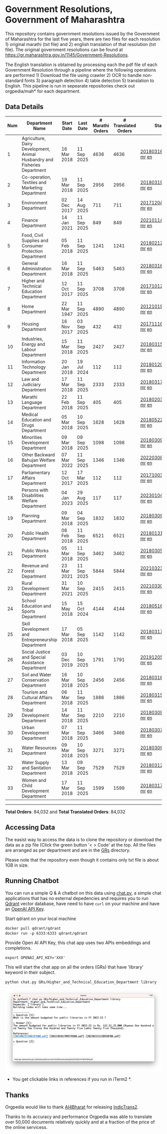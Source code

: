 # Government Resolutions, Government of Maharashtra

This repository contains government resolutions issued by the Government of Maharashtra for the last five years, there are two files for each resolution 1) original marathi (txt file) and 2) english translation of that resolution (txt file). The original government resolutions can be found at https://gr.maharashtra.gov.in/1145/Government-Resolutions.

The English translation is obtained by processing each the pdf file of each Government Resolution through a pipeline where the following operations are performed 1) Download the file using crawler 2) OCR to handle non-standard fonts 3) paragraph detection 4) table  detection 5) translation to English. This pipeline is run in sepearate repositories check out orgpedia/mah* for each department.


## Data Details

| Num | Department Name | Start Date | Last Date | # Marathi Orders | # Translated Orders | Starting Order | Last Order |
| --- | --------------- | ---------- | --------- | ---------------- | ------------------- | -------------- | ---------- |
| 1 | Agriculture, Dairy Development, Animal Husbandry and Fisheries Department | 16 Mar 2018 | 11 Sep 2025 | 4636 | 4636 | [201803161624182101.pdf](https://gr.maharashtra.gov.in/Site/Upload/Government%20Resolutions/English/201803161624182101.pdf) [mr](GRs/Agriculture,_Dairy_Development,_Animal_Husbandry_and_Fisheries_Department/201803161624182101.pdf.mr.txt) [en](GRs/Agriculture,_Dairy_Development,_Animal_Husbandry_and_Fisheries_Department/201803161624182101.pdf.en.txt) | [202509111718336401.pdf](https://gr.maharashtra.gov.in/Site/Upload/Government%20Resolutions/English/202509111718336401.pdf) [mr](GRs/Agriculture,_Dairy_Development,_Animal_Husbandry_and_Fisheries_Department/202509111718336401.pdf.mr.txt) [en](GRs/Agriculture,_Dairy_Development,_Animal_Husbandry_and_Fisheries_Department/202509111718336401.pdf.en.txt) |
| 2 | Co-operation, Textiles and Marketing Department | 19 Mar 2018 | 11 Sep 2025 | 2956 | 2956 | [201803191257576702.pdf](https://gr.maharashtra.gov.in/Site/Upload/Government%20Resolutions/English/201803191257576702.pdf) [mr](GRs/Co-operation,_Textiles_and_Marketing_Department/201803191257576702.pdf.mr.txt) [en](GRs/Co-operation,_Textiles_and_Marketing_Department/201803191257576702.pdf.en.txt) | [202509111042031502.pdf](https://gr.maharashtra.gov.in/Site/Upload/Government%20Resolutions/English/202509111042031502.pdf) [mr](GRs/Co-operation,_Textiles_and_Marketing_Department/202509111042031502.pdf.mr.txt) [en](GRs/Co-operation,_Textiles_and_Marketing_Department/202509111042031502.pdf.en.txt) |
| 3 | Environment Department | 02 Dec 2017 | 14 Aug 2025 | 711 | 711 | [201712041147216904.pdf](https://gr.maharashtra.gov.in/Site/Upload/Government%20Resolutions/English/201712041147216904.pdf) [mr](GRs/Environment_Department/201712041147216904.pdf.mr.txt) [en](GRs/Environment_Department/201712041147216904.pdf.en.txt) | [202508141738122004.pdf](https://gr.maharashtra.gov.in/Site/Upload/Government%20Resolutions/English/202508141738122004.pdf) [mr](GRs/Environment_Department/202508141738122004.pdf.mr.txt) [en](GRs/Environment_Department/202508141738122004.pdf.en.txt) |
| 4 | Finance Department | 14 Jan 2021 | 11 Sep 2025 | 849 | 849 | [202101141237329905.pdf](https://gr.maharashtra.gov.in/Site/Upload/Government%20Resolutions/English/202101141237329905.pdf) [mr](GRs/Finance_Department/202101141237329905.pdf.mr.txt) [en](GRs/Finance_Department/202101141237329905.pdf.en.txt) | [202509111210352405.pdf](https://gr.maharashtra.gov.in/Site/Upload/Government%20Resolutions/English/202509111210352405.pdf) [mr](GRs/Finance_Department/202509111210352405.pdf.mr.txt) [en](GRs/Finance_Department/202509111210352405.pdf.en.txt) |
| 5 | Food, Civil Supplies and Consumer Protection Department | 05 Feb 2018 | 11 Sep 2025 | 1241 | 1241 | [201802121244545806.pdf](https://gr.maharashtra.gov.in/Site/Upload/Government%20Resolutions/English/201802121244545806.pdf) [mr](GRs/Food,_Civil_Supplies_and_Consumer_Protection_Department/201802121244545806.pdf.mr.txt) [en](GRs/Food,_Civil_Supplies_and_Consumer_Protection_Department/201802121244545806.pdf.en.txt) | [202509111157442506.pdf](https://gr.maharashtra.gov.in/Site/Upload/Government%20Resolutions/English/202509111157442506.pdf) [mr](GRs/Food,_Civil_Supplies_and_Consumer_Protection_Department/202509111157442506.pdf.mr.txt) [en](GRs/Food,_Civil_Supplies_and_Consumer_Protection_Department/202509111157442506.pdf.en.txt) |
| 6 | General Administration Department | 16 Mar 2018 | 11 Sep 2025 | 5463 | 5463 | [201803161224022707.pdf](https://gr.maharashtra.gov.in/Site/Upload/Government%20Resolutions/English/201803161224022707.pdf) [mr](GRs/General_Administration_Department/201803161224022707.pdf.mr.txt) [en](GRs/General_Administration_Department/201803161224022707.pdf.en.txt) | [202509111702489307.pdf](https://gr.maharashtra.gov.in/Site/Upload/Government%20Resolutions/English/202509111702489307.pdf) [mr](GRs/General_Administration_Department/202509111702489307.pdf.mr.txt) [en](GRs/General_Administration_Department/202509111702489307.pdf.en.txt) |
| 7 | Higher and Technical Education Department | 12 Oct 2017 | 11 Sep 2025 | 3708 | 3708 | [201710121514029708.pdf](https://gr.maharashtra.gov.in/Site/Upload/Government%20Resolutions/English/201710121514029708.pdf) [mr](GRs/Higher_and_Technical_Education_Department/201710121514029708.pdf.mr.txt) [en](GRs/Higher_and_Technical_Education_Department/201710121514029708.pdf.en.txt) | [202509111507127508.pdf](https://gr.maharashtra.gov.in/Site/Upload/Government%20Resolutions/English/202509111507127508.pdf) [mr](GRs/Higher_and_Technical_Education_Department/202509111507127508.pdf.mr.txt) [en](GRs/Higher_and_Technical_Education_Department/202509111507127508.pdf.en.txt) |
| 8 | Home Department | 22 Mar 1947 | 11 Sep 2025 | 4890 | 4890 | [201210191648552129.pdf](https://gr.maharashtra.gov.in/Site/Upload/Government%20Resolutions/English/201210191648552129.pdf) [mr](GRs/Home_Department/201210191648552129.pdf.mr.txt) [en](GRs/Home_Department/201210191648552129.pdf.en.txt) | [202509111714471629.pdf](https://gr.maharashtra.gov.in/Site/Upload/Government%20Resolutions/English/202509111714471629.pdf) [mr](GRs/Home_Department/202509111714471629.pdf.mr.txt) [en](GRs/Home_Department/202509111714471629.pdf.en.txt) |
| 9 | Housing Department | 16 Nov 2017 | 03 Sep 2025 | 432 | 432 | [201711161447076609.pdf](https://gr.maharashtra.gov.in/Site/Upload/Government%20Resolutions/English/201711161447076609.pdf) [mr](GRs/Housing_Department/201711161447076609.pdf.mr.txt) [en](GRs/Housing_Department/201711161447076609.pdf.en.txt) | [202509031157313209.pdf](https://gr.maharashtra.gov.in/Site/Upload/Government%20Resolutions/English/202509031157313209.pdf) [mr](GRs/Housing_Department/202509031157313209.pdf.mr.txt) [en](GRs/Housing_Department/202509031157313209.pdf.en.txt) |
| 10 | Industries, Energy and Labour Department | 15 Mar 2018 | 11 Sep 2025 | 2427 | 2427 | [201803151204055010.pdf](https://gr.maharashtra.gov.in/Site/Upload/Government%20Resolutions/English/201803151204055010.pdf) [mr](GRs/Industries,_Energy_and_Labour_Department/201803151204055010.pdf.mr.txt) [en](GRs/Industries,_Energy_and_Labour_Department/201803151204055010.pdf.en.txt) | [202509111336331710.pdf](https://gr.maharashtra.gov.in/Site/Upload/Government%20Resolutions/English/202509111336331710.pdf) [mr](GRs/Industries,_Energy_and_Labour_Department/202509111336331710.pdf.mr.txt) [en](GRs/Industries,_Energy_and_Labour_Department/202509111336331710.pdf.en.txt) |
| 11 | Information Technology Department | 20 Jan 2018 | 19 Jul 2024 | 112 | 112 | [201801201843024511.pdf](https://gr.maharashtra.gov.in/Site/Upload/Government%20Resolutions/English/201801201843024511.pdf) [mr](GRs/Information_Technology_Department/201801201843024511.pdf.mr.txt) [en](GRs/Information_Technology_Department/201801201843024511.pdf.en.txt) | [202407191742379111.pdf](https://gr.maharashtra.gov.in/Site/Upload/Government%20Resolutions/English/202407191742379111.pdf) [mr](GRs/Information_Technology_Department/202407191742379111.pdf.mr.txt) [en](GRs/Information_Technology_Department/202407191742379111.pdf.en.txt) |
| 12 | Law and Judiciary Department | 17 Mar 2018 | 11 Sep 2025 | 2333 | 2333 | [201803171129290212.pdf](https://gr.maharashtra.gov.in/Site/Upload/Government%20Resolutions/English/201803171129290212.pdf) [mr](GRs/Law_and_Judiciary_Department/201803171129290212.pdf.mr.txt) [en](GRs/Law_and_Judiciary_Department/201803171129290212.pdf.en.txt) | [202509111808262012.pdf](https://gr.maharashtra.gov.in/Site/Upload/Government%20Resolutions/English/202509111808262012.pdf) [mr](GRs/Law_and_Judiciary_Department/202509111808262012.pdf.mr.txt) [en](GRs/Law_and_Judiciary_Department/202509111808262012.pdf.en.txt) |
| 13 | Marathi Language Department | 22 Feb 2018 | 11 Sep 2025 | 405 | 405 | [201802031549154233.pdf](https://gr.maharashtra.gov.in/Site/Upload/Government%20Resolutions/English/201802031549154233.pdf) [mr](GRs/Marathi_Language_Department/201802031549154233.pdf.mr.txt) [en](GRs/Marathi_Language_Department/201802031549154233.pdf.en.txt) | [202509111606021633.pdf](https://gr.maharashtra.gov.in/Site/Upload/Government%20Resolutions/English/202509111606021633.pdf) [mr](GRs/Marathi_Language_Department/202509111606021633.pdf.mr.txt) [en](GRs/Marathi_Language_Department/202509111606021633.pdf.en.txt) |
| 14 | Medical Education and Drugs Department | 05 Mar 2018 | 10 Sep 2025 | 1628 | 1628 | [201805221424292513.pdf](https://gr.maharashtra.gov.in/Site/Upload/Government%20Resolutions/English/201805221424292513.pdf) [mr](GRs/Medical_Education_and_Drugs_Department/201805221424292513.pdf.mr.txt) [en](GRs/Medical_Education_and_Drugs_Department/201805221424292513.pdf.en.txt) | [202509101436421713.pdf](https://gr.maharashtra.gov.in/Site/Upload/Government%20Resolutions/English/202509101436421713.pdf) [mr](GRs/Medical_Education_and_Drugs_Department/202509101436421713.pdf.mr.txt) [en](GRs/Medical_Education_and_Drugs_Department/202509101436421713.pdf.en.txt) |
| 15 | Minorities Development Department | 09 Mar 2018 | 09 Sep 2025 | 1098 | 1098 | [201803091218355314.pdf](https://gr.maharashtra.gov.in/Site/Upload/Government%20Resolutions/English/201803091218355314.pdf) [mr](GRs/Minorities_Development_Department/201803091218355314.pdf.mr.txt) [en](GRs/Minorities_Development_Department/201803091218355314.pdf.en.txt) | [202509091702363014.pdf](https://gr.maharashtra.gov.in/Site/Upload/Government%20Resolutions/English/202509091702363014.pdf) [mr](GRs/Minorities_Development_Department/202509091702363014.pdf.mr.txt) [en](GRs/Minorities_Development_Department/202509091702363014.pdf.en.txt) |
| 16 | Other Backward Bahujan Welfare Department | 07 Mar 2022 | 11 Sep 2025 | 1346 | 1346 | [202203081752439334.pdf](https://gr.maharashtra.gov.in/Site/Upload/Government%20Resolutions/English/202203081752439334.pdf) [mr](GRs/Other_Backward_Bahujan_Welfare_Department/202203081752439334.pdf.mr.txt) [en](GRs/Other_Backward_Bahujan_Welfare_Department/202203081752439334.pdf.en.txt) | [202509111538221034.pdf](https://gr.maharashtra.gov.in/Site/Upload/Government%20Resolutions/English/202509111538221034.pdf) [mr](GRs/Other_Backward_Bahujan_Welfare_Department/202509111538221034.pdf.mr.txt) [en](GRs/Other_Backward_Bahujan_Welfare_Department/202509111538221034.pdf.en.txt) |
| 17 | Parliamentary Affairs Department | 12 Oct 2017 | 17 Mar 2025 | 112 | 112 | [201710031642378615.pdf](https://gr.maharashtra.gov.in/Site/Upload/Government%20Resolutions/English/201710031642378615.pdf) [mr](GRs/Parliamentary_Affairs_Department/201710031642378615.pdf.mr.txt) [en](GRs/Parliamentary_Affairs_Department/201710031642378615.pdf.en.txt) | [202503171104518215.pdf](https://gr.maharashtra.gov.in/Site/Upload/Government%20Resolutions/English/202503171104518215.pdf) [mr](GRs/Parliamentary_Affairs_Department/202503171104518215.pdf.mr.txt) [en](GRs/Parliamentary_Affairs_Department/202503171104518215.pdf.en.txt) |
| 18 | Persons with Disabilities Welfare Department | 04 Jan 2023 | 29 Aug 2025 | 117 | 117 | [202301041906309635.pdf](https://gr.maharashtra.gov.in/Site/Upload/Government%20Resolutions/English/202301041906309635.pdf) [mr](GRs/Persons_with_Disabilities_Welfare_Department/202301041906309635.pdf.mr.txt) [en](GRs/Persons_with_Disabilities_Welfare_Department/202301041906309635.pdf.en.txt) | [202508291403049635.pdf](https://gr.maharashtra.gov.in/Site/Upload/Government%20Resolutions/English/202508291403049635.pdf) [mr](GRs/Persons_with_Disabilities_Welfare_Department/202508291403049635.pdf.mr.txt) [en](GRs/Persons_with_Disabilities_Welfare_Department/202508291403049635.pdf.en.txt) |
| 19 | Planning Department | 09 Mar 2018 | 04 Sep 2025 | 1832 | 1832 | [201803091441032716.pdf](https://gr.maharashtra.gov.in/Site/Upload/Government%20Resolutions/English/201803091441032716.pdf) [mr](GRs/Planning_Department/201803091441032716.pdf.mr.txt) [en](GRs/Planning_Department/201803091441032716.pdf.en.txt) | [202509041254588716.pdf](https://gr.maharashtra.gov.in/Site/Upload/Government%20Resolutions/English/202509041254588716.pdf) [mr](GRs/Planning_Department/202509041254588716.pdf.mr.txt) [en](GRs/Planning_Department/202509041254588716.pdf.en.txt) |
| 20 | Public Health Department | 08 Feb 2018 | 11 Sep 2025 | 6521 | 6521 | [201801311722275417.pdf](https://gr.maharashtra.gov.in/Site/Upload/Government%20Resolutions/English/201801311722275417.pdf) [mr](GRs/Public_Health_Department/201801311722275417.pdf.mr.txt) [en](GRs/Public_Health_Department/201801311722275417.pdf.en.txt) | [202509111537522917.pdf](https://gr.maharashtra.gov.in/Site/Upload/Government%20Resolutions/English/202509111537522917.pdf) [mr](GRs/Public_Health_Department/202509111537522917.pdf.mr.txt) [en](GRs/Public_Health_Department/202509111537522917.pdf.en.txt) |
| 21 | Public Works Department | 05 Mar 2018 | 11 Sep 2025 | 3462 | 3462 | [201803051515468118.pdf](https://gr.maharashtra.gov.in/Site/Upload/Government%20Resolutions/English/201803051515468118.pdf) [mr](GRs/Public_Works_Department/201803051515468118.pdf.mr.txt) [en](GRs/Public_Works_Department/201803051515468118.pdf.en.txt) | [202509111556482118.pdf](https://gr.maharashtra.gov.in/Site/Upload/Government%20Resolutions/English/202509111556482118.pdf) [mr](GRs/Public_Works_Department/202509111556482118.pdf.mr.txt) [en](GRs/Public_Works_Department/202509111556482118.pdf.en.txt) |
| 22 | Revenue and Forest Department | 23 Mar 2021 | 11 Sep 2025 | 5844 | 5844 | [202103231328393119.pdf](https://gr.maharashtra.gov.in/Site/Upload/Government%20Resolutions/English/202103231328393119.pdf) [mr](GRs/Revenue_and_Forest_Department/202103231328393119.pdf.mr.txt) [en](GRs/Revenue_and_Forest_Department/202103231328393119.pdf.en.txt) | [202509111828268419.pdf](https://gr.maharashtra.gov.in/Site/Upload/Government%20Resolutions/English/202509111828268419.pdf) [mr](GRs/Revenue_and_Forest_Department/202509111828268419.pdf.mr.txt) [en](GRs/Revenue_and_Forest_Department/202509111828268419.pdf.en.txt) |
| 23 | Rural Development Department | 31 Mar 2021 | 10 Sep 2025 | 2415 | 2415 | [202103301021181120.pdf](https://gr.maharashtra.gov.in/Site/Upload/Government%20Resolutions/English/202103301021181120.pdf) [mr](GRs/Rural_Development_Department/202103301021181120.pdf.mr.txt) [en](GRs/Rural_Development_Department/202103301021181120.pdf.en.txt) | [202509101416151320.pdf](https://gr.maharashtra.gov.in/Site/Upload/Government%20Resolutions/English/202509101416151320.pdf) [mr](GRs/Rural_Development_Department/202509101416151320.pdf.mr.txt) [en](GRs/Rural_Development_Department/202509101416151320.pdf.en.txt) |
| 24 | School Education and Sports Department | 15 May 2018 | 15 Oct 2024 | 4144 | 4144 | [201805161114241221.pdf](https://gr.maharashtra.gov.in/Site/Upload/Government%20Resolutions/English/201805161114241221.pdf) [mr](GRs/School_Education_and_Sports_Department/201805161114241221.pdf.mr.txt) [en](GRs/School_Education_and_Sports_Department/201805161114241221.pdf.en.txt) | [202410152127537021.pdf](https://gr.maharashtra.gov.in/Site/Upload/Government%20Resolutions/English/202410152127537021.pdf) [mr](GRs/School_Education_and_Sports_Department/202410152127537021.pdf.mr.txt) [en](GRs/School_Education_and_Sports_Department/202410152127537021.pdf.en.txt) |
| 25 | Skill Development and Entrepreneurship Department | 17 Mar 2018 | 05 Sep 2025 | 1142 | 1142 | [201803171322099003.pdf](https://gr.maharashtra.gov.in/Site/Upload/Government%20Resolutions/English/201803171322099003.pdf) [mr](GRs/Skill_Development_and_Entrepreneurship_Department/201803171322099003.pdf.mr.txt) [en](GRs/Skill_Development_and_Entrepreneurship_Department/201803171322099003.pdf.en.txt) | [202509051459447003.pdf](https://gr.maharashtra.gov.in/Site/Upload/Government%20Resolutions/English/202509051459447003.pdf) [mr](GRs/Skill_Development_and_Entrepreneurship_Department/202509051459447003.pdf.mr.txt) [en](GRs/Skill_Development_and_Entrepreneurship_Department/202509051459447003.pdf.en.txt) |
| 26 | Social Justice and Special Assistance Department | 03 Dec 2019 | 10 Sep 2025 | 1791 | 1791 | [201912051107011622.pdf](https://gr.maharashtra.gov.in/Site/Upload/Government%20Resolutions/English/201912051107011622.pdf) [mr](GRs/Social_Justice_and_Special_Assistance_Department/201912051107011622.pdf.mr.txt) [en](GRs/Social_Justice_and_Special_Assistance_Department/201912051107011622.pdf.en.txt) | [202509101358509122.pdf](https://gr.maharashtra.gov.in/Site/Upload/Government%20Resolutions/English/202509101358509122.pdf) [mr](GRs/Social_Justice_and_Special_Assistance_Department/202509101358509122.pdf.mr.txt) [en](GRs/Social_Justice_and_Special_Assistance_Department/202509101358509122.pdf.en.txt) |
| 27 | Soil and Water Conservation Department | 16 Mar 2018 | 10 Sep 2025 | 2456 | 2456 | [201803161247582426.pdf](https://gr.maharashtra.gov.in/Site/Upload/Government%20Resolutions/English/201803161247582426.pdf) [mr](GRs/Soil_and_Water_Conservation_Department/201803161247582426.pdf.mr.txt) [en](GRs/Soil_and_Water_Conservation_Department/201803161247582426.pdf.en.txt) | [202509101738399326.pdf](https://gr.maharashtra.gov.in/Site/Upload/Government%20Resolutions/English/202509101738399326.pdf) [mr](GRs/Soil_and_Water_Conservation_Department/202509101738399326.pdf.mr.txt) [en](GRs/Soil_and_Water_Conservation_Department/202509101738399326.pdf.en.txt) |
| 28 | Tourism and Cultural Affairs Department | 06 Mar 2018 | 11 Sep 2025 | 1886 | 1886 | [201803151055091823.pdf](https://gr.maharashtra.gov.in/Site/Upload/Government%20Resolutions/English/201803151055091823.pdf) [mr](GRs/Tourism_and_Cultural_Affairs_Department/201803151055091823.pdf.mr.txt) [en](GRs/Tourism_and_Cultural_Affairs_Department/201803151055091823.pdf.en.txt) | [202509111800098523.pdf](https://gr.maharashtra.gov.in/Site/Upload/Government%20Resolutions/English/202509111800098523.pdf) [mr](GRs/Tourism_and_Cultural_Affairs_Department/202509111800098523.pdf.mr.txt) [en](GRs/Tourism_and_Cultural_Affairs_Department/202509111800098523.pdf.en.txt) |
| 29 | Tribal Development Department | 14 Mar 2018 | 11 Sep 2025 | 2210 | 2210 | [201803091105184924.pdf](https://gr.maharashtra.gov.in/Site/Upload/Government%20Resolutions/English/201803091105184924.pdf) [mr](GRs/Tribal_Development_Department/201803091105184924.pdf.mr.txt) [en](GRs/Tribal_Development_Department/201803091105184924.pdf.en.txt) | [202509111528042624.pdf](https://gr.maharashtra.gov.in/Site/Upload/Government%20Resolutions/English/202509111528042624.pdf) [mr](GRs/Tribal_Development_Department/202509111528042624.pdf.mr.txt) [en](GRs/Tribal_Development_Department/202509111528042624.pdf.en.txt) |
| 30 | Urban Development Department | 07 Mar 2018 | 11 Sep 2025 | 3466 | 3466 | [201803071203178325.pdf](https://gr.maharashtra.gov.in/Site/Upload/Government%20Resolutions/English/201803071203178325.pdf) [mr](GRs/Urban_Development_Department/201803071203178325.pdf.mr.txt) [en](GRs/Urban_Development_Department/201803071203178325.pdf.en.txt) | [202509111831142025.pdf](https://gr.maharashtra.gov.in/Site/Upload/Government%20Resolutions/English/202509111831142025.pdf) [mr](GRs/Urban_Development_Department/202509111831142025.pdf.mr.txt) [en](GRs/Urban_Development_Department/202509111831142025.pdf.en.txt) |
| 31 | Water Resources Department | 09 Mar 2018 | 10 Sep 2025 | 3271 | 3271 | [201803091034435527.pdf](https://gr.maharashtra.gov.in/Site/Upload/Government%20Resolutions/English/201803091034435527.pdf) [mr](GRs/Water_Resources_Department/201803091034435527.pdf.mr.txt) [en](GRs/Water_Resources_Department/201803091034435527.pdf.en.txt) | [202509101755473927.pdf](https://gr.maharashtra.gov.in/Site/Upload/Government%20Resolutions/English/202509101755473927.pdf) [mr](GRs/Water_Resources_Department/202509101755473927.pdf.mr.txt) [en](GRs/Water_Resources_Department/202509101755473927.pdf.en.txt) |
| 32 | Water Supply and Sanitation Department | 13 Mar 2018 | 09 Sep 2025 | 7529 | 7529 | [201803121414108428.pdf](https://gr.maharashtra.gov.in/Site/Upload/Government%20Resolutions/English/201803121414108428.pdf) [mr](GRs/Water_Supply_and_Sanitation_Department/201803121414108428.pdf.mr.txt) [en](GRs/Water_Supply_and_Sanitation_Department/201803121414108428.pdf.en.txt) | [202509091542178628.pdf](https://gr.maharashtra.gov.in/Site/Upload/Government%20Resolutions/English/202509091542178628.pdf) [mr](GRs/Water_Supply_and_Sanitation_Department/202509091542178628.pdf.mr.txt) [en](GRs/Water_Supply_and_Sanitation_Department/202509091542178628.pdf.en.txt) |
| 33 | Women and Child Development Department | 17 Mar 2018 | 11 Sep 2025 | 1599 | 1599 | [201803171539444330.pdf](https://gr.maharashtra.gov.in/Site/Upload/Government%20Resolutions/English/201803171539444330.pdf) [mr](GRs/Women_and_Child_Development_Department/201803171539444330.pdf.mr.txt) [en](GRs/Women_and_Child_Development_Department/201803171539444330.pdf.en.txt) | [202509111235385530.pdf](https://gr.maharashtra.gov.in/Site/Upload/Government%20Resolutions/English/202509111235385530.pdf) [mr](GRs/Women_and_Child_Development_Department/202509111235385530.pdf.mr.txt) [en](GRs/Women_and_Child_Development_Department/202509111235385530.pdf.en.txt) |
----------------------------------------------------------------------------------------------------

**Total Orders**: 84,032 and **Total Translated Orders**: 84,032
## Accessing Data

The easist way to access the data is to clone the repository or download the data as a zip file (Click the green button '< > Code' at the top. All the files are arranged as per department and are in the [GRs](GRs) directory.

Please note that the repository even though it contains only txt file is about 1GB in size.

## Running Chatbot

You can run a simple Q & A chatbot on this data using [chat.py](chat.py), a simple chat applications that has no external depedencies and requires you to run [Qdrant](https://qdrant.tech/) vector database, have need to have `curl` on your machine and have an [OpenAI API Key](https://help.openai.com/en/articles/4936850-where-do-i-find-my-secret-api-key).

Start qdrant on your local machine
```shell
docker pull qdrant/qdrant
docker run -p 6333:6333 qdrant/qdrant
```

Provide Open AI API Key, this chat app uses two APIs embeddings and completions.
```shell
export OPENAI_API_KEY='XXX'
```

This will start the chat app on all the orders (GRs) that have 'library' keyword in their subject.

```shell
python chat.py GRs/Higher_and_Technical_Education_Department library
```

![screenshot of running chat.py](screenshot.png)

* You get clickable links in references if you run in iTerm2 *.

## Thanks

Orgpedia would like to thank [AI4Bharat](https://ai4bharat.iitm.ac.in/) for releasing [IndicTrans2](https://github.com/AI4Bharat/IndicTrans2).

Thanks to its accuracy and performance Orgpedia was able to translate over 50,000 documents relatively quickly and at a fraction of the price of the online servicess.

